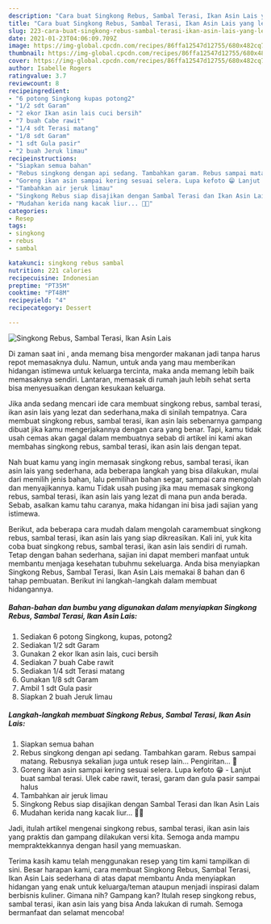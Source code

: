 ```yaml
---
description: "Cara buat Singkong Rebus, Sambal Terasi, Ikan Asin Lais yang lezat Untuk Jualan"
title: "Cara buat Singkong Rebus, Sambal Terasi, Ikan Asin Lais yang lezat Untuk Jualan"
slug: 223-cara-buat-singkong-rebus-sambal-terasi-ikan-asin-lais-yang-lezat-untuk-jualan
date: 2021-01-23T04:06:09.709Z
image: https://img-global.cpcdn.com/recipes/86ffa12547d12755/680x482cq70/singkong-rebus-sambal-terasi-ikan-asin-lais-foto-resep-utama.jpg
thumbnail: https://img-global.cpcdn.com/recipes/86ffa12547d12755/680x482cq70/singkong-rebus-sambal-terasi-ikan-asin-lais-foto-resep-utama.jpg
cover: https://img-global.cpcdn.com/recipes/86ffa12547d12755/680x482cq70/singkong-rebus-sambal-terasi-ikan-asin-lais-foto-resep-utama.jpg
author: Isabelle Rogers
ratingvalue: 3.7
reviewcount: 8
recipeingredient:
- "6 potong Singkong kupas potong2"
- "1/2 sdt Garam"
- "2 ekor Ikan asin lais cuci bersih"
- "7 buah Cabe rawit"
- "1/4 sdt Terasi matang"
- "1/8 sdt Garam"
- "1 sdt Gula pasir"
- "2 buah Jeruk limau"
recipeinstructions:
- "Siapkan semua bahan"
- "Rebus singkong dengan api sedang. Tambahkan garam. Rebus sampai matang. Rebusnya sekalian juga untuk resep lain... Pengiritan... 🤭"
- "Goreng ikan asin sampai kering sesuai selera. Lupa kefoto 😁 Lanjut buat sambal terasi. Ulek cabe rawit, terasi, garam dan gula pasir sampai halus"
- "Tambahkan air jeruk limau"
- "Singkong Rebus siap disajikan dengan Sambal Terasi dan Ikan Asin Lais"
- "Mudahan kerida nang kacak liur... 🤭😁"
categories:
- Resep
tags:
- singkong
- rebus
- sambal

katakunci: singkong rebus sambal 
nutrition: 221 calories
recipecuisine: Indonesian
preptime: "PT35M"
cooktime: "PT48M"
recipeyield: "4"
recipecategory: Dessert

---
```



![Singkong Rebus, Sambal Terasi, Ikan Asin Lais](https://img-global.cpcdn.com/recipes/86ffa12547d12755/680x482cq70/singkong-rebus-sambal-terasi-ikan-asin-lais-foto-resep-utama.jpg)

Di zaman  saat ini , anda memang bisa mengorder makanan jadi tanpa harus repot memasaknya dulu. Namun, untuk anda yang mau memberikan hidangan istimewa untuk keluarga tercinta, maka anda memang lebih baik memasaknya sendiri. Lantaran, memasak di rumah jauh lebih sehat serta bisa menyesuaikan dengan kesukaan keluarga.

Jika anda sedang mencari ide cara membuat singkong rebus, sambal terasi, ikan asin lais yang lezat dan sederhana,maka di sinilah tempatnya. Cara membuat singkong rebus, sambal terasi, ikan asin lais  sebenarnya gampang dibuat jika kamu mengerjakannya dengan cara yang benar. Tapi, kamu tidak usah cemas akan gagal dalam membuatnya 
sebab di artikel ini kami akan membahas singkong rebus, sambal terasi, ikan asin lais dengan tepat.  



Nah buat kamu yang ingin memasak singkong rebus, sambal terasi, ikan asin lais yang sederhana, ada beberapa langkah yang bisa dilakukan, mulai dari memilih jenis bahan, lalu pemilihan bahan segar, sampai cara mengolah dan menyajikannya. kamu Tidak usah pusing jika mau memasak singkong rebus, sambal terasi, ikan asin lais yang lezat di mana pun anda berada. Sebab, asalkan kamu  tahu caranya, maka hidangan ini bisa jadi sajian yang istimewa.

Berikut, ada beberapa cara mudah dalam mengolah caramembuat singkong rebus, sambal terasi, ikan asin lais yang siap dikreasikan. Kali ini, yuk kita coba buat singkong rebus, sambal terasi, ikan asin lais sendiri di rumah. Tetap dengan bahan sederhana, sajian ini dapat memberi manfaat untuk membantu menjaga kesehatan tubuhmu sekeluarga. Anda bisa menyiapkan Singkong Rebus, Sambal Terasi, Ikan Asin Lais memakai 8 bahan dan 6 tahap pembuatan. Berikut ini langkah-langkah dalam membuat hidangannya.

<!--inarticleads1-->

##### Bahan-bahan dan bumbu yang digunakan dalam menyiapkan Singkong Rebus, Sambal Terasi, Ikan Asin Lais:

1. Sediakan 6 potong Singkong, kupas, potong2
1. Sediakan 1/2 sdt Garam
1. Gunakan 2 ekor Ikan asin lais, cuci bersih
1. Sediakan 7 buah Cabe rawit
1. Sediakan 1/4 sdt Terasi matang
1. Gunakan 1/8 sdt Garam
1. Ambil 1 sdt Gula pasir
1. Siapkan 2 buah Jeruk limau




<!--inarticleads2-->

##### Langkah-langkah membuat Singkong Rebus, Sambal Terasi, Ikan Asin Lais:

1. Siapkan semua bahan
1. Rebus singkong dengan api sedang. Tambahkan garam. Rebus sampai matang. Rebusnya sekalian juga untuk resep lain... Pengiritan... 🤭
1. Goreng ikan asin sampai kering sesuai selera. Lupa kefoto 😁 - Lanjut buat sambal terasi. Ulek cabe rawit, terasi, garam dan gula pasir sampai halus
1. Tambahkan air jeruk limau
1. Singkong Rebus siap disajikan dengan Sambal Terasi dan Ikan Asin Lais
1. Mudahan kerida nang kacak liur... 🤭😁




Jadi, itulah artikel mengenai  singkong rebus, sambal terasi, ikan asin lais  yang praktis dan gampang dilakukan versi kita. Semoga anda mampu mempraktekkannya dengan hasil yang memuaskan. 

Terima kasih kamu telah menggunakan resep yang tim kami tampilkan di sini. Besar harapan kami, cara membuat  Singkong Rebus, Sambal Terasi, Ikan Asin Lais sederhana di atas dapat membantu Anda menyiapkan hidangan yang enak untuk keluarga/teman ataupun menjadi inspirasi dalam berbisnis kuliner. Gimana nih? Gampang kan? Itulah resep singkong rebus, sambal terasi, ikan asin lais yang bisa Anda lakukan di rumah. Semoga bermanfaat dan selamat mencoba!

